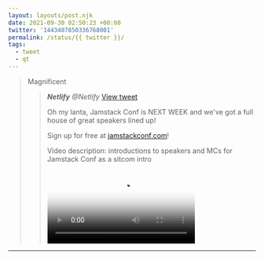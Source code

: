 ```yaml
---
layout: layouts/post.njk
date: 2021-09-30 02:50:23 +00:00
twitter: '1443407850336768001'
permalink: /status/{{ twitter }}/
tags: 
  - tweet
  - qt
---
```


> Magnificent 
> 
> > <cite>**Netlify** @Netlify</cite> [View tweet](https://twitter.com/Netlify/status/1443365987521343488)
> > 
> > Oh my lanta, Jamstack Conf is NEXT WEEK and we've got a full house of great speakers lined up!
> > 
> > Sign up for free at [jamstackconf.com](https://jamstackconf.com)!
> > 
> > <p class="sr-only">Video description: introductions to speakers and MCs for Jamstack Conf as a sitcom intro</p>
> > 
> > <video controls preload="metadata" poster="/img/_qt/-5RZ414VDPS68U_R.jpg"><source src="/img/_qt/pxqWXCo_4cRkiHIB.mp4">Your browser does not support the video tag.</video>

---
